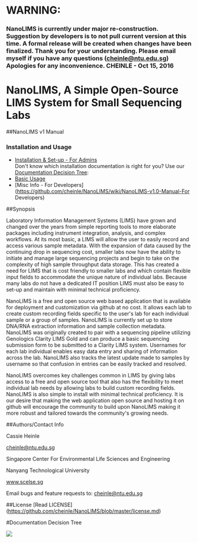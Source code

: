 
# WARNING: 
### NanoLIMS is currently under major re-construction. Suggestion by developers is to not pull current version at this time. A formal release will be created when changes have been finalized. Thank you for your understanding. Please email myself if you have any questions (cheinle@ntu.edu.sg) Apologies for any inconvenience. CHEINLE - Oct 15, 2016 


# NanoLIMS, A Simple Open-Source LIMS System for Small Sequencing Labs 

##NanoLIMS v1 Manual 

### Installation and Usage
* [Installation & Set-up - For Admins](https://github.com/cheinle/NanoLIMS/wiki/Editing-NanoLIMS-v1.0-Manual-For-Admin)   
    Don't know which installation documentation is right for you? Use our     
    [Documentation Decision Tree](#Documentation-Decision-Tree): 
* [Basic Usage](https://github.com/cheinle/NanoLIMS/wiki/Editing-NanoLIMS-v1.0-Manual-Basic-Usage)
* [Misc Info - For Developers](https://github.com/cheinle/NanoLIMS/wiki/NanoLIMS-v1.0-Manual-For Developers)

##Synopsis

Laboratory Information Management Systems (LIMS) have grown and changed over the years from simple reporting tools to more elaborate packages including instrument integration, analysis, and complex workflows. At its most basic, a LIMS will allow the user to easily record and access various sample metadata. With the expansion of data caused by the continuing drop in sequencing cost, smaller labs now have the ability to initiate and manage large sequencing projects and begin to take on the complexity of high sample throughput data storage. This has created a need for LIMS that is cost friendly to smaller labs and which contain flexible input fields to accommodate the unique nature of individual labs. Because many labs do not have a dedicated IT position LIMS must also be easy to set-up and maintain with minimal technical proficiency.

NanoLIMS is a free and open source web based application that is available for deployment and customization via github at no cost. It allows each lab to create custom recording fields specific to the user's lab for each individual sample or a group of samples.  NanoLIMS is currently set up to store DNA/RNA extraction information and sample collection metadata. NanoLIMS was originally created to pair with a sequencing pipeline utilizing Genologics Clarity LIMS Gold and can produce a basic sequencing submission form to be submitted to a Clarity LIMS system. Usernames for each lab individual enables easy data entry and sharing of information across the lab. NanoLIMS also tracks the latest update made to samples by username so that confusion in entries can be easily tracked and resolved. 

NanoLIMS overcomes key challenges common in LIMS by giving labs access to a free and open source tool that also has the flexibility to meet individual lab needs by allowing labs to build custom recording fields. NanoLIMS is also simple to install with minimal technical proficiency. It is our desire that making the web application open source and hosting it on github will encourage the community to build upon NanoLIMS making it more robust and tailored towards the community's growing needs. 

##Authors/Contact Info

Cassie Heinle

cheinle@ntu.edu.sg

Singapore Center For Environmental Life Sciences and Engineering

Nanyang Technological University

www.scelse.sg

Email bugs and feature requests to: cheinle@ntu.edu.sg


##License
[Read LICENSE] (https://github.com/cheinle/NanoLIMS/blob/master/license.md)

#Documentation Decision Tree

<img src="https://docs.google.com/drawings/d/18nvQsv37nzHn4TGkGvZKSUTyw7hyXd4cNDNpgQ-VW2M/pub?w=960&amp;h=720">

